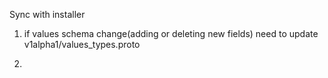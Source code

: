 Sync with installer

1. if values schema change(adding or deleting new fields) need to update v1alpha1/values_types.proto

1. 